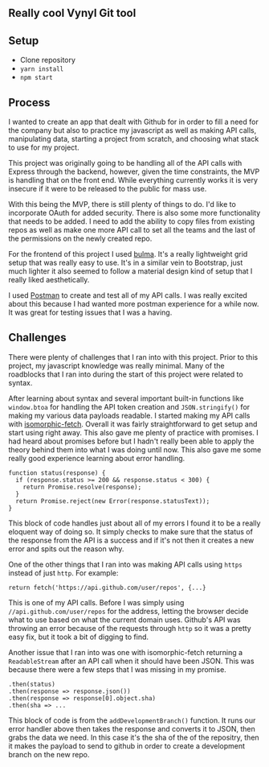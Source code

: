 ## Really cool Vynyl Git tool

## Setup
* Clone repository
* `yarn install`
* `npm start`

## Process
I wanted to create an app that dealt with Github for in order to fill a need for the company but also to practice my javascript as well as making API calls, manipulating data, starting a project from scratch, and choosing what stack to use for my project.

This project was originally going to be handling all of the API calls with Express through the backend, however, given the time constraints, the MVP is handling that on the front end. While everything currently works it is very insecure if it were to be released to the public for mass use.

With this being the MVP, there is still plenty of things to do. I'd like to incorporate OAuth for added security. There is also some more functionality that needs to be added. I need to add the ability to copy files from existing repos as well as make one more API call to set all the teams and the last of the permissions on the newly created repo.

For the frontend of this project I used [bulma](https://bulma.io). It's a really lightweight grid setup that was really easy to use. It's in a similar vein to Bootstrap, just much lighter it also seemed to follow a material design kind of setup that I really liked aesthetically.

I used [Postman](https://www.getpostman.com/) to create and test all of my API calls. I was really excited about this because I had wanted more postman experience for a while now. It was great for testing issues that I was a having.

## Challenges
There were plenty of challenges that I ran into with this project. Prior to this project, my javascript knowledge was really minimal. Many of the roadblocks that I ran into during the start of this project were related to syntax.

After learning about syntax and several important built-in functions like `window.btoa` for handling the API token creation and `JSON.stringify()` for making my various data payloads readable. I started making my API calls with [isomorphic-fetch](https://github.com/matthew-andrews/isomorphic-fetch). Overall it was fairly straightforward to get setup and start using right away. This also gave me plenty of practice with promises. I had heard about promises before but I hadn't really been able to apply the theory behind them into what I was doing until now. This also gave me some really good experience learning about error handling.

```
function status(response) {
  if (response.status >= 200 && response.status < 300) {
    return Promise.resolve(response);
  }
  return Promise.reject(new Error(response.statusText));
}
```

This block of code handles just about all of my errors I found it to be a really eloquent way of doing so. It simply checks to make sure that the status of the response from the API is a success and if it's not then it creates a new error and spits out the reason why.

One of the other things that I ran into was making API calls using `https` instead of just `http`. For example:

```return fetch('https://api.github.com/user/repos', {...}```

This is one of my API calls. Before I was simply using `//api.github.com/user/repos` for the address, letting the browser decide what to use based on what the current domain uses. Github's API was throwing an error because of the requests through `http` so it was a pretty easy fix, but it took a bit of digging to find.

Another issue that I ran into was one with isomorphic-fetch returning a `ReadableStream` after an API call when it should have been JSON. This was because there were a few steps that I was missing in my promise.

```
.then(status)
.then(response => response.json())
.then(response => response[0].object.sha)
.then(sha => ...
```

This block of code is from the `addDevelopmentBranch()` function. It runs our error handler above then takes the response and converts it to JSON, then grabs the data we need. In this case it's the sha of the of the repositry, then it makes the payload to send to github in order to create a development branch on the new repo.

